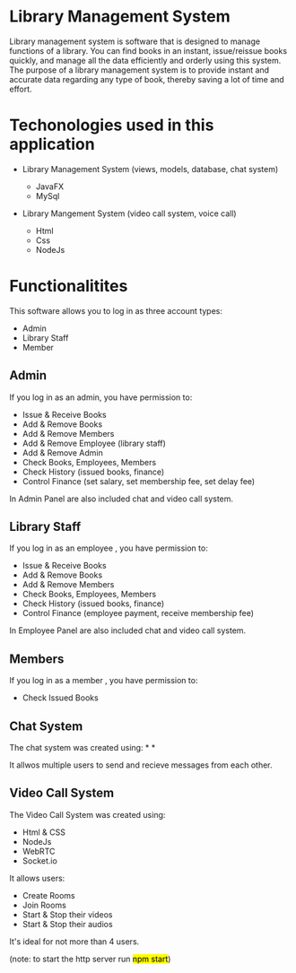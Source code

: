 # Library Management System 
Library management system is software that is designed to manage functions of a library. You can find books in an instant, issue/reissue books quickly, and manage all the data efficiently and orderly using this system. The purpose of a library management system is to provide instant and accurate data regarding any type of book, thereby saving a lot of time and effort.

# Techonologies used in this application

* Library Management System (views, models, database, chat system)
  * JavaFX
  * MySql
  
* Library Mangement System (video call system, voice call)
  * Html
  * Css
  * NodeJs

# Functionalitites

This software allows you to log in as three account types:

* Admin
* Library Staff
* Member

## Admin

If you log in as an admin, you have permission to: 
* Issue & Receive Books
* Add & Remove Books
* Add & Remove Members
* Add & Remove Employee (library staff)
* Add & Remove Admin
* Check Books, Employees, Members
* Check History (issued books, finance)
* Control Finance (set salary, set membership fee, set delay fee)

In Admin Panel are also included chat and video call system.

## Library Staff

If you log in as an employee , you have permission to: 
* Issue & Receive Books
* Add & Remove Books
* Add & Remove Members
* Check Books, Employees, Members
* Check History (issued books, finance)
* Control Finance (employee payment, receive membership fee)

In Employee Panel are also included chat and video call system.

## Members

If you log in as a member , you have permission to: 
* Check Issued Books

## Chat System
The chat system was created using:
*
*

It allwos multiple users to send and recieve messages from each other.

## Video Call System

The Video Call System was created using:
* Html & CSS
* NodeJs
* WebRTC
* Socket.io

It allows users:
* Create Rooms
* Join Rooms 
* Start & Stop their videos
* Start & Stop their audios

It's ideal for not more than 4 users.

(note: to start the http server run <mark>npm start</mark>)


